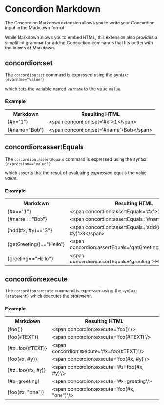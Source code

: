 # Concordion Markdown

The Concordion Markdown extension allows you to write your Concordion input in the Markdown format.

While Markdown allows you to embed HTML, this extension also provides a simplified grammar for adding Concordion commands that fits better with the idioms of Markdown.

## concordion:set

The `concordion:set` command is expressed using the syntax: `{#varname="value"}`

which sets the variable named `varname` to the value `value`.

<div class="example">
  <h3>Example</h3>
  <table concordion:execute="#html=translate(#md)">
    <tr>
      <th concordion:set="#md">Markdown</th>
      <th concordion:assertEquals="#html">Resulting HTML</th>
    </tr>
    <tr>
      <td>{#x="1"}</td>
      <td>&lt;span concordion:set='#x'&gt;1&lt;/span&gt;</td>
    </tr>
    <tr>
      <td>{#name="Bob"}</td>
      <td>&lt;span concordion:set='#name'&gt;Bob&lt;/span&gt;</td>
    </tr>
    <!--
    TODO: We need smarter parsing to handle escaped items
    <tr>
      <td>{#z="1\"}"}</td>
      <td>&lt;span concordion:set='#z'&gt;1"}&lt;/span&gt;</td>
    </tr>
    -->
  </table>
</div>

## concordion:assertEquals

The `concordion:assertEquals` command is expressed using the syntax: `{expression=="value"}`

which asserts that the result of evaluating _expression_ equals the value _value_.

<div class="example">
  <h3>Example</h3>
  <table concordion:execute="#html=translate(#md)">
    <tr>
      <th concordion:set="#md">Markdown</th>
      <th concordion:assertEquals="#html">Resulting HTML</th>
    </tr>
    <tr>
      <td>{#x=="1"}</td>
      <td>&lt;span concordion:assertEquals='#x'&gt;1&lt;/span&gt;</td>
    </tr>
    <tr>
      <td>{#name=="Bob"}</td>
      <td>&lt;span concordion:assertEquals='#name'&gt;Bob&lt;/span&gt;</td>
    </tr>
    <tr>
      <td>{add(#x, #y)=="3"}</td>
      <td>&lt;span concordion:assertEquals='add(#x, #y)'&gt;3&lt;/span&gt;</td>
    </tr>
    <tr>
      <td>{getGreeting()=="Hello"}</td>
      <td>&lt;span concordion:assertEquals='getGreeting()'&gt;Hello&lt;/span&gt;</td>
    </tr>
    <tr>
      <td>{greeting=="Hello"}</td>
      <td>&lt;span concordion:assertEquals='greeting'&gt;Hello&lt;/span&gt;</td>
    </tr>
  </table>
</div>

## concordion:execute

The `concordion:execute` command is expressed using the syntax: `{statement}`
which executes the _statement_.

<div class="example">
  <h3>Example</h3>
  <table concordion:execute="#html=translate(#md)">
    <tr>
      <th concordion:set="#md">Markdown</th>
      <th concordion:assertEquals="#html">Resulting HTML</th>
    </tr>
    <tr>
      <td>{foo()}</td>
      <td>&lt;span concordion:execute='foo()'/&gt;</td>
    </tr>
    <tr>
      <td>{foo(#TEXT)}</td>
      <td>&lt;span concordion:execute='foo(#TEXT)'/&gt;</td>
    </tr>
    <tr>
      <td>{#x=foo(#TEXT)}</td>
      <td>&lt;span concordion:execute='#x=foo(#TEXT)'/&gt;</td>
    </tr>
    <tr>
      <td>{foo(#x, #y)}</td>
      <td>&lt;span concordion:execute='foo(#x, #y)'/&gt;</td>
    </tr>
    <tr>
      <td>{#z=foo(#x, #y)}</td>
      <td>&lt;span concordion:execute='#z=foo(#x, #y)'/&gt;</td>
    </tr>
    <tr>
      <td>{#x=greeting}</td>
      <td>&lt;span concordion:execute='#x=greeting'/&gt;</td>
    </tr>
    <tr>
      <td>{foo(#x, "one")}</td>
      <td>&lt;span concordion:execute='foo(#x, "one")'/&gt;</td>
    </tr>
  </table>
</div>
